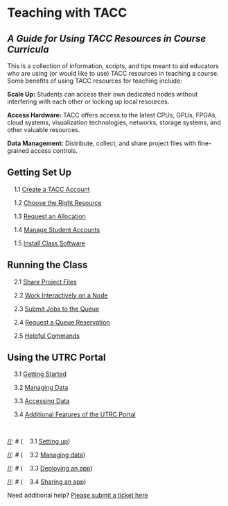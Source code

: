 # Teaching with TACC
*A Guide for Using TACC Resources in Course Curricula*
---
This is a collection of information, scripts, and tips meant to aid educators
who are using (or would like to use) TACC resources in teaching a course. Some
benefits of using TACC resources for teaching include:

**Scale Up:** Students can access their own dedicated nodes without interfering with each other or locking up local resources.

**Access Hardware:** TACC offers access to the latest CPUs, GPUs, FPGAs, cloud systems, visualization technologies, networks, storage systems, and other valuable resources.

**Data Management:** Distribute, collect, and share project files with fine-grained access controls.

## Getting Set Up

&nbsp;&nbsp;&nbsp;&nbsp;1.1 [Create a TACC Account](01.create_account.md)

&nbsp;&nbsp;&nbsp;&nbsp;1.2 [Choose the Right Resource](01.choose_resource.md)

&nbsp;&nbsp;&nbsp;&nbsp;1.3 [Request an Allocation](01.request_allocation.md)

&nbsp;&nbsp;&nbsp;&nbsp;1.4 [Manage Student Accounts](01.manage_accounts.md)

&nbsp;&nbsp;&nbsp;&nbsp;1.5 [Install Class Software](01.install_software.md)

## Running the Class

&nbsp;&nbsp;&nbsp;&nbsp;2.1 [Share Project Files](02.sharing_files.md)

&nbsp;&nbsp;&nbsp;&nbsp;2.2 [Work Interactively on a Node](02.work_interactively.md)

&nbsp;&nbsp;&nbsp;&nbsp;2.3 [Submit Jobs to the Queue](02.running_jobs.md)

&nbsp;&nbsp;&nbsp;&nbsp;2.4 [Request a Queue Reservation](02.reservation_requests.md)

&nbsp;&nbsp;&nbsp;&nbsp;2.5 [Helpful Commands](02.helpful_commands.md)

## Using the UTRC Portal

&nbsp;&nbsp;&nbsp;&nbsp;3.1 [Getting Started](03.getting_started.md)

&nbsp;&nbsp;&nbsp;&nbsp;3.2 [Managing Data](03.managing_data.md)

&nbsp;&nbsp;&nbsp;&nbsp;3.3 [Accessing Data](03.accessing_data.md)

&nbsp;&nbsp;&nbsp;&nbsp;3.4 [Additional Features of the UTRC Portal](03.add_features.md)

<br>

[//]: # (#### Using the Portal)

[//]: # (&nbsp;&nbsp;&nbsp;&nbsp;3.1 [Setting up](docs/03.setting_up.md))

[//]: # (&nbsp;&nbsp;&nbsp;&nbsp;3.2 [Managing data](docs/03.managing_data.md))

[//]: # (&nbsp;&nbsp;&nbsp;&nbsp;3.3 [Deploying an app](docs/03.deploy_app.md))

[//]: # (&nbsp;&nbsp;&nbsp;&nbsp;3.4 [Sharing an app](docs/03.share_app.md))


Need additional help? [Please submit a ticket here](https://portal.tacc.utexas.edu/tacc-consulting)
